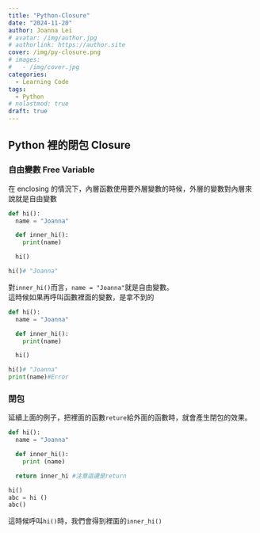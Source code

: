 ```yaml
---
title: "Python-Closure"
date: "2024-11-20"
author: Joanna Lei
# avatar: /img/author.jpg
# authorlink: https://author.site
cover: /img/py-closure.png
# images:
#   - /img/cover.jpg
categories:
  - Learning Code
tags:
  - Python
# nolastmod: true
draft: true
---
```


## Python 裡的閉包 Closure

<!--more-->

### 自由變數 Free Variable

在 enclosing 的情況下，內層函數使用要外層變數的時候，外層的變數對內層來說就是自由變數

```py
def hi():
  name = "Joanna"

  def inner_hi():
    print(name)

  hi()

hi()# "Joanna"
```

對`inner_hi()`而言，`name = "Joanna"`就是自由變數。  
這時候如果再呼叫函數裡面的變數，是拿不到的

```py
def hi():
  name = "Joanna"

  def inner_hi():
    print(name)

  hi()

hi()# "Joanna"
print(name)#Error
```

### 閉包

延續上面的例子，把裡面的函數`reture`給外面的函數時，就會產生閉包的效果。

```py
def hi():
  name = "Joanna"

  def inner_hi():
    print (name)

  return inner_hi #注意這邊是return

hi()
abc = hi ()
abc()
```

這時候呼叫`hi()`時，我們會得到裡面的`inner_hi()`
